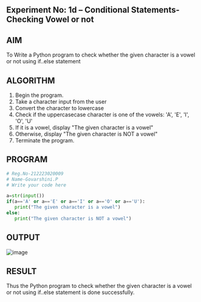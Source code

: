 ## Experiment No: 1d – Conditional Statements- Checking Vowel or not

## AIM  
To Write a Python program to check whether the given character is a vowel or not using if..else statement
## ALGORITHM  
1. Begin the program.  
2. Take a character input from the user
3. Convert the character to lowercase
4. Check if the uppercasecase character is one of the vowels: 'A', 'E', 'I', 'O', 'U'
5. If it is a vowel, display "The given character is a vowel"
6. Otherwise, display "The given character is NOT a vowel"
4. Terminate the program.

## PROGRAM
```python
# Reg.No-212223020009
# Name-Govarshini.P
# Write your code here

a=str(input())
if(a=='A' or a=='E' or a=='I' or a=='O' or a=='U'):
   print("The given character is a vowel")
else:
   print("The given character is NOT a vowel")
```

## OUTPUT
![image](https://github.com/user-attachments/assets/ab4d4851-d860-413a-be9e-d6a891c76d3e)


## RESULT
Thus the  Python program to check whether the given character is a vowel or not using if..else statement is done successfully.
